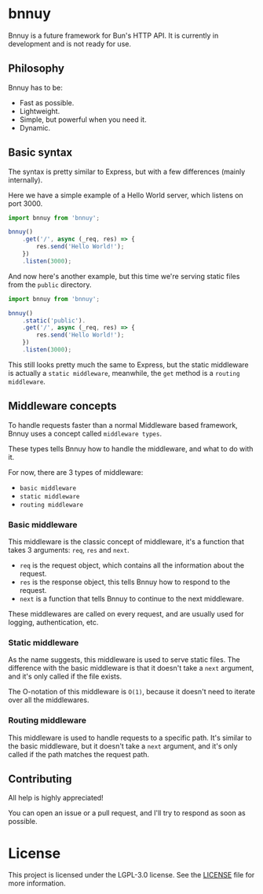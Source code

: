 # bnnuy
Bnnuy is a future framework for Bun's HTTP API. It is currently in development and is not ready for use.


## Philosophy
Bnnuy has to be:
- Fast as possible.
- Lightweight.
- Simple, but powerful when you need it.
- Dynamic.


## Basic syntax
The syntax is pretty similar to Express, but with a few differences (mainly internally).

Here we have a simple example of a Hello World server, which listens on port 3000.

```ts
import bnnuy from 'bnnuy';

bnnuy()
	.get('/', async (_req, res) => {
		res.send('Hello World!');
	})
	.listen(3000);
```


And now here's another example, but this time we're serving static files from the `public` directory.

```ts
import bnnuy from 'bnnuy';

bnnuy()
	.static('public').
	.get('/', async (_req, res) => {
		res.send('Hello World!');
	})
	.listen(3000);
```

This still looks pretty much the same to Express, but the static middleware is actually a `static middleware`,
meanwhile, the `get` method is a `routing middleware`.


## Middleware concepts
To handle requests faster than a normal Middleware based framework, Bnnuy uses a concept called `middleware types`.

These types tells Bnnuy how to handle the middleware, and what to do with it.


For now, there are 3 types of middleware:
- `basic middleware`
- `static middleware`
- `routing middleware`


### Basic middleware
This middleware is the classic concept of middleware, it's a function that takes 3 arguments: `req`, `res` and `next`.

- `req` is the request object, which contains all the information about the request.
- `res` is the response object, this tells Bnnuy how to respond to the request.
- `next` is a function that tells Bnnuy to continue to the next middleware.

These middlewares are called on every request, and are usually used for logging, authentication, etc.

### Static middleware
As the name suggests, this middleware is used to serve static files. The difference with the basic middleware is that
it doesn't take a `next` argument, and it's only called if the file exists.

The O-notation of this middleware is `O(1)`, because it doesn't need to iterate over all the middlewares.

### Routing middleware
This middleware is used to handle requests to a specific path. It's similar to the basic middleware, but it doesn't
take a `next` argument, and it's only called if the path matches the request path.


## Contributing
All help is highly appreciated!

You can open an issue or a pull request, and I'll try to respond as soon as possible.

# License
This project is licensed under the LGPL-3.0 license. See the [LICENSE](LICENSE) file for more information.
